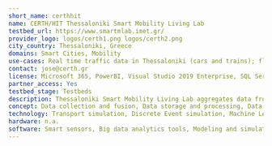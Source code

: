 ```yaml
---
short_name: certhhit
name: CERTH/HIT Thessaloniki Smart Mobility Living Lab
testbed_url: https://www.smartmlab.imet.gr/
provider_logo: logos/certh1.png logos/certh2.png
city_country: Thessaloniki, Greece
domains: Smart Cities, Mobility
use-cases: Real time traffic data in Thessaloniki (cars and trains); fleet management, etc.
contact: jose@certh.gr
license: Microsoft 365, PowerBI, Visual Studio 2019 Enterprise, SQL Server 2017 Enterprise, Hyper-V Manager, Android Studio, Visum, SUMO, MATLAB and others depending on the activities
partner_access: Yes
testbed_stage: Testbeds
description: Thessaloniki Smart Mobility Living Lab aggregates data from its local eco system in Thessaloniki via different types of sources. Through the fusion of the various datasets, new technologies, mobility services and prototype applications for passengers and vehicles are implemented.
concept: Data collection and fusion, Data storage and processing, Data Analysis, models, and visualization simulation. Mobility services and prototype applications for passengers and freight vehicles
technology: Transport simulation, Discrete Event simulation, Machine Learning, Deep Learning, Digital Twin, Big Data, Artificial Intelligence, Operational Research, Software & web development, Data basis, Object orientated programming languages (Python, .Net), MATLAB.
hardware: n.a.
software: Smart sensors, Big data analytics tools, Modeling and simulation environments, transportation models algorithms, Open data platform (HIT Open Data portal).
---
```

